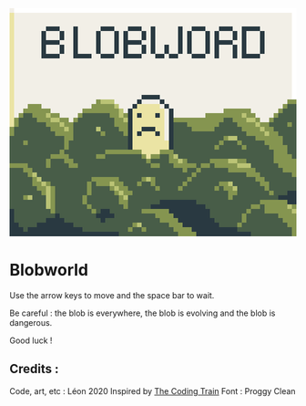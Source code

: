 ![cover image](cover.png)

# Blobworld

Use the arrow keys to move and the space bar to wait.

Be careful : the blob is everywhere, the blob is evolving and the blob is dangerous.

Good luck !


## Credits :

Code, art, etc : Léon 2020
Inspired by [The Coding Train](https://www.youtube.com/watch?v=0ZONMNUKTfU)
Font : Proggy Clean
